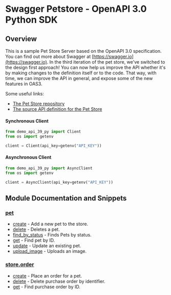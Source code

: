 
# Swagger Petstore - OpenAPI 3.0 Python SDK

## Overview
This is a sample Pet Store Server based on the OpenAPI 3.0 specification.  You can find out more about
Swagger at [https://swagger.io](https://swagger.io). In the third iteration of the pet store, we've switched to the design first approach!
You can now help us improve the API whether it's by making changes to the definition itself or to the code.
That way, with time, we can improve the API in general, and expose some of the new features in OAS3.

Some useful links:
- [The Pet Store repository](https://github.com/swagger-api/swagger-petstore)
- [The source API definition for the Pet Store](https://github.com/swagger-api/swagger-petstore/blob/master/src/main/resources/openapi.yaml)

#### Synchronous Client

```python
from demo_api_39_py import Client
from os import getenv

client = Client(api_key=getenv("API_KEY"))
```

#### Asynchronous Client

```python
from demo_api_39_py import AsyncClient
from os import getenv

client = AsyncClient(api_key=getenv("API_KEY"))
```

## Module Documentation and Snippets

### [pet](demo_api_39_py/resources/pet/README.md)

* [create](demo_api_39_py/resources/pet/README.md#create) - Add a new pet to the store.
* [delete](demo_api_39_py/resources/pet/README.md#delete) - Deletes a pet.
* [find_by_status](demo_api_39_py/resources/pet/README.md#find_by_status) - Finds Pets by status.
* [get](demo_api_39_py/resources/pet/README.md#get) - Find pet by ID.
* [update](demo_api_39_py/resources/pet/README.md#update) - Update an existing pet.
* [upload_image](demo_api_39_py/resources/pet/README.md#upload_image) - Uploads an image.

### [store.order](demo_api_39_py/resources/store/order/README.md)

* [create](demo_api_39_py/resources/store/order/README.md#create) - Place an order for a pet.
* [delete](demo_api_39_py/resources/store/order/README.md#delete) - Delete purchase order by identifier.
* [get](demo_api_39_py/resources/store/order/README.md#get) - Find purchase order by ID.

<!-- MODULE DOCS END -->

